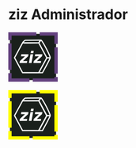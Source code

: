 # ziz Administrador
![GitHub Logo](/Recursos/Imagenes/ziz.png)
  
![GitHub Logo](/Recursos/Imagenes/zizv2.png)

